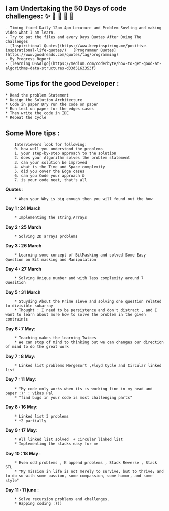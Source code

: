## **I am Undertaking the 50 Days of code challenges**: :sparkles: :camel: :tada: :rocket: :metal:
	
	- Timing fixed Daily 12pm-4pm Lecuture and Problem Sovling and making video what I am learn.
    - Try to put the files and every Days Quotes After Doing The Challenges
    - [Inspiritional Quotes](https://www.keepinspiring.me/positive-inspirational-life-quotes/)   [Programmer Quotes](https://www.goodreads.com/quotes/tag/programming)
    - My Progress Report
    - [learning DS&Algo](https://medium.com/coderbyte/how-to-get-good-at-algorithms-data-structures-d33d5163353f)


## **Some Tips for the good Developer** :
	
	* Read the problem Statement
	* Design the Solution Architecture
	* Code in paper Dry run the code on paper 
	* Run test on paper for the edges cases
	* Then write the code in IDE 
	* Repeat the Cycle

## **Some More tips** :
	
		Interviewers look for following:
		0. how well you understood the problems
		1. your step-by-step approach to the solution
		2. does your Algorithm solves the problem statement
		3. can your solution be improved
		4. what is the Time and Space complexity
		5. did you cover the Edge cases
		6. can you Code your approach &
		7. is your code neat, that's all
		
**Quotes** :
		
		* When your Why is big enough then you will found out the how

**Day 1 : 24 March**

		* Implementing the string,Arrays 

**Day 2 : 25 March**

		* Solving 2D arrays problems

**Day 3 : 26 March**

		* Learning some concept of BitMasking and solved Some Easy Question on Bit masking and Manipulation

**Day 4 : 27 March**

		* Solving Unique number and with less complexity around 7 Quesition 

**Day 5 : 31 March**
		
		* Stuyding About the Prime sieve and solving one question related to divisible subarray 
		* Thought : I need to be persistence and don't distract , and I want to learn about more how to solve the problem in the given contraints

**Day 6 : 7 May**:
	
		* Teaching makes the learning Twices
		* We can stop of mind to thinking but we can changes our direction of mind to do the great work

**Day 7 : 8 May**:

		* Linked list problems MergeSort ,Floyd Cycle and Circular linked list

**Day 7 : 11 May**:
	
		* "My code only works when its is working fine in my head and paper :)" : vikas Pal
		* "find bugs in your code is most challenging parts"

**Day 8 : 16 May**:
	
		* Linked list 3 problems 
		* +2 partially

**Day 9 : 17 May**:
		
		* All linked list solved  + Circular linked list
		* Implementing the stacks easy for me

**Day 10 : 18 May** :
		
		* Even odd problems , K append problems , Stack Reverse , Stack STL 
		* "My mission in life is not merely to survive, but to thrive; and to do so with some passion, some compassion, some humor, and some style"


**Day 11 : 11 june** :
		
		* Solve recursion problems and challenges.
		* Happing coding :)))